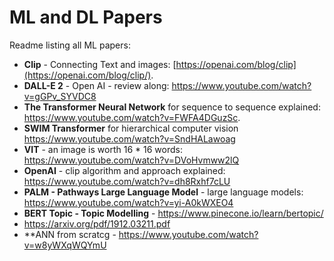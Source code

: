 # ML and DL Papers
Readme listing all ML papers:

- **Clip** - Connecting Text and images: [https://openai.com/blog/clip](https://openai.com/blog/clip/).
- **DALL-E 2** - Open AI - review along: https://www.youtube.com/watch?v=gGPv_SYVDC8
- **The Transformer Neural Network** for sequence to sequence explained: https://www.youtube.com/watch?v=FWFA4DGuzSc.
- **SWIM Transformer** for hierarchical computer vision https://www.youtube.com/watch?v=SndHALawoag
- **VIT** - an image is worth 16 * 16 words: https://www.youtube.com/watch?v=DVoHvmww2lQ
- **OpenAI** - clip algorithm and approach explained: https://www.youtube.com/watch?v=dh8Rxhf7cLU
- **PALM - Pathways Large Language Model** - large language models: https://www.youtube.com/watch?v=yi-A0kWXEO4
- **BERT Topic - Topic Modelling** - https://www.pinecone.io/learn/bertopic/
- https://arxiv.org/pdf/1912.03211.pdf
- **ANN from scratcg - https://www.youtube.com/watch?v=w8yWXqWQYmU
